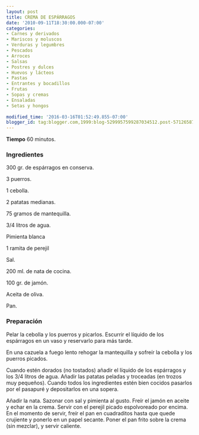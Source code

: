 ```yaml
---
layout: post
title: CREMA DE ESPÁRRAGOS
date: '2010-09-11T18:30:00.000-07:00'
categories:
- Carnes y derivados
- Mariscos y moluscos
- Verduras y legumbres
- Pescados
- Arroces
- Salsas
- Postres y dulces
- Huevos y lácteos
- Pastas
- Entrantes y bocadillos
- Frutas
- Sopas y cremas
- Ensaladas
- Setas y hongos
 
modified_time: '2016-03-16T01:52:49.855-07:00'
blogger_id: tag:blogger.com,1999:blog-5299957599287034512.post-5712658744902404932
---
```


<b>Tiempo</b> 60 minutos.

<h3>Ingredientes</h3>

300 gr. de espárragos en conserva.

3 puerros.

1 cebolla.

2 patatas medianas.

75 gramos de mantequilla.

3/4 litros de agua.

Pimienta blanca

1 ramita de perejil

Sal.

200 ml. de nata de cocina.

100 gr. de jamón.

Aceita de oliva.

Pan.

<h3>Preparación</h3>

Pelar la cebolla y los puerros y picarlos. Escurrir el líquido de los espárragos en un vaso y reservarlo para más tarde.

En una cazuela a fuego lento rehogar la mantequilla y sofreír la cebolla y los puerros picados.

Cuando estén dorados (no tostados) añadir el líquido de los espárragos y los 3/4 litros de agua. Añadir las patatas peladas y troceadas (en trozos muy pequeños). Cuando todos los ingredientes estén bien cocidos pasarlos por el pasapuré y depositarlos en una sopera.

Añadir la nata. Sazonar con sal y pimienta al gusto. Freír el jamón en aceite y echar en la crema. Servir con el perejil picado espolvoreado por encima. En el momento de servir, freír el pan en cuadraditos hasta que quede crujiente y ponerlo en un papel secante. Poner el pan frito sobre la crema (sin mezclar), y servir caliente.

